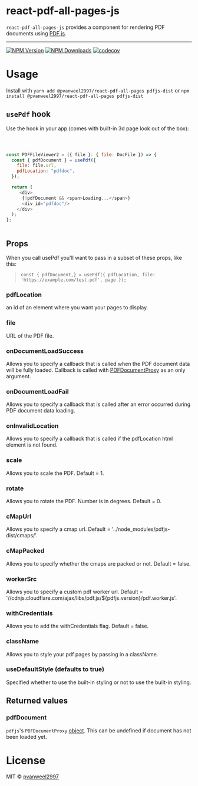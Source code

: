 # react-pdf-all-pages-js

`react-pdf-all-pages-js` provides a component for rendering PDF documents using [PDF.js](http://mozilla.github.io/pdf.js/).

---

[![NPM Version](https://img.shields.io/npm/v/@pvanweel2997/react-pdf-all-pages.svg?style=flat-square)](https://www.npmjs.com/package/@pvanweel2997/react-pdf-all-pages)
[![NPM Downloads](https://img.shields.io/npm/dm/@pvanweel2997/react-pdf-all-pages.svg?style=flat-square)](https://www.npmjs.com/package/@pvanweel2997/react-pdf-all-pages)
[![codecov](https://codecov.io/gh/pvanweel2997/react-pdf-all-pages-js/branch/master/graph/badge.svg)](https://codecov.io/gh/pvanweel2997/react-pdf-all-pages-js)

# Usage

Install with `yarn add @pvanweel2997/react-pdf-all-pages pdfjs-dist` or
`npm install @pvanweel2997/react-pdf-all-pages pdfjs-dist`

## `usePdf` hook

Use the hook in your app (comes with built-in 3d page look out of the box):

```js



const PDFFileViewer2 = ({ file }: { file: DocFile }) => {
  const { pdfDocument } = usePdf({
    file: file.url,
    pdfLocation: "pdfdoc",
  });

  return (
     <div>
      {!pdfDocument && <span>Loading...</span>}
      <div id="pdfdoc"/>
    </div>
  );
};



```

## Props

When you call usePdf you'll want to pass in a subset of these props, like this:

> `const { pdfDocument,} = usePdf({ pdfLocation, file: 'https://example.com/test.pdf', page });`

### pdfLocation

an id of an element where you want your pages to display.

### file

URL of the PDF file.

### onDocumentLoadSuccess

Allows you to specify a callback that is called when the PDF document data will be fully loaded.
Callback is called with [PDFDocumentProxy](https://github.com/mozilla/pdf.js/blob/master/src/display/api.js#L579)
as an only argument.

### onDocumentLoadFail

Allows you to specify a callback that is called after an error occurred during PDF document data loading.

### onInvalidLocation

Allows you to specify a callback that is called if the pdfLocation html element is not found.

### scale

Allows you to scale the PDF. Default = 1.

### rotate

Allows you to rotate the PDF. Number is in degrees. Default = 0.

### cMapUrl

Allows you to specify a cmap url. Default = '../node_modules/pdfjs-dist/cmaps/'.

### cMapPacked

Allows you to specify whether the cmaps are packed or not. Default = false.

### workerSrc

Allows you to specify a custom pdf worker url. Default = '//cdnjs.cloudflare.com/ajax/libs/pdf.js/\${pdfjs.version}/pdf.worker.js'.

### withCredentials

Allows you to add the withCredentials flag. Default = false.

### className

Allows you to style your pdf pages by passing in a className.

### useDefaultStyle (defaults to true)

Specified whether to use the built-in styling or not to use the built-in styling.

## Returned values

### pdfDocument

`pdfjs`'s `PDFDocumentProxy` [object](https://github.com/mozilla/pdf.js/blob/master/src/display/api.js#L579).
This can be undefined if document has not been loaded yet.

# License

MIT © [pvanweel2997](https://github.com/pvanweel2997)
